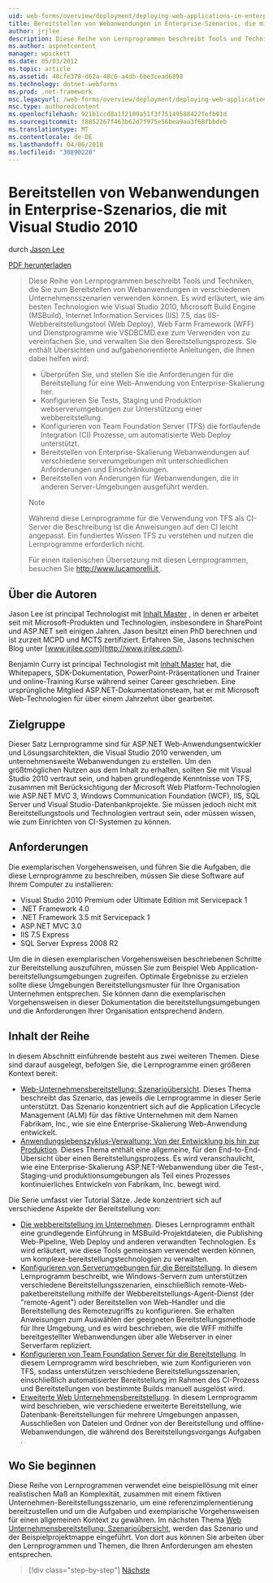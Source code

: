 ```yaml
---
uid: web-forms/overview/deployment/deploying-web-applications-in-enterprise-scenarios/deploying-web-applications-in-enterprise-scenarios
title: Bereitstellen von Webanwendungen in Enterprise-Szenarios, die mit Visual Studio 2010 | Microsoft Docs
author: jrjlee
description: Diese Reihe von Lernprogrammen beschreibt Tools und Techniken, die Sie zum Bereitstellen von Webanwendungen in verschiedenen Unternehmensszenarien verwenden können. Es wird erläutert, wie optimal nutzen...
ms.author: aspnetcontent
manager: wpickett
ms.date: 05/03/2012
ms.topic: article
ms.assetid: 48cfe378-d62a-48c6-a4db-6be3cead6898
ms.technology: dotnet-webforms
ms.prod: .net-framework
msc.legacyurl: /web-forms/overview/deployment/deploying-web-applications-in-enterprise-scenarios/deploying-web-applications-in-enterprise-scenarios
msc.type: authoredcontent
ms.openlocfilehash: 921b1ccd8a1f2109a51f3f75149588422fefb91d
ms.sourcegitcommit: f8852267f463b62d7f975e56bea9aa3f68fbbdeb
ms.translationtype: MT
ms.contentlocale: de-DE
ms.lasthandoff: 04/06/2018
ms.locfileid: "30890228"
---
```

<a name="deploying-web-applications-in-enterprise-scenarios-using-visual-studio-2010"></a>Bereitstellen von Webanwendungen in Enterprise-Szenarios, die mit Visual Studio 2010
====================
durch [Jason Lee](https://github.com/jrjlee)

[PDF herunterladen](https://msdnshared.blob.core.windows.net/media/MSDNBlogsFS/prod.evol.blogs.msdn.com/CommunityServer.Blogs.Components.WeblogFiles/00/00/00/63/56/8130.DeployingWebAppsInEnterpriseScenarios.pdf)

> Diese Reihe von Lernprogrammen beschreibt Tools und Techniken, die Sie zum Bereitstellen von Webanwendungen in verschiedenen Unternehmensszenarien verwenden können. Es wird erläutert, wie am besten Technologien wie Visual Studio 2010, Microsoft Build Engine (MSBuild), Internet Information Services (IIS) 7.5, das IIS-Webbereitstellungstool (Web Deploy), Web Farm Framework (WFF) und Dienstprogramme wie VSDBCMD.exe zum Verwenden von zu vereinfachen Sie, und verwalten Sie den Bereitstellungsprozess. Sie enthält Übersichten und aufgabenorientierte Anleitungen, die Ihnen dabei helfen wird:
> 
> - Überprüfen Sie, und stellen Sie die Anforderungen für die Bereitstellung für eine Web-Anwendung von Enterprise-Skalierung her.
> - Konfigurieren Sie Tests, Staging und Produktion webserverumgebungen zur Unterstützung einer webbereitstellung.
> - Konfigurieren von Team Foundation Server (TFS) die fortlaufende Integration (CI) Prozesse, um automatisierte Web Deploy unterstützt.
> - Bereitstellen von Enterprise-Skalierung Webanwendungen auf verschiedene serverumgebungen mit unterschiedlichen Anforderungen und Einschränkungen.
> - Bereitstellen von Änderungen für Webanwendungen, die in anderen Server-Umgebungen ausgeführt werden.
> 
> > [!NOTE]
> > Während diese Lernprogramme für die Verwendung von TFS als CI-Server die Beschreibung ist die Anweisungen auf den CI leicht angepasst. Ein fundiertes Wissen TFS zu verstehen und nutzen die Lernprogramme erforderlich nicht.
> 
> 
> Für einen italienischen Übersetzung mit diesen Lernprogrammen, besuchen Sie [ http://www.lucamorelli.it ](http://www.lucamorelli.it).


## <a name="about-the-authors"></a>Über die Autoren

Jason Lee ist principal Technologist mit [Inhalt Master](http://www.contentmaster.com/) , in denen er arbeitet seit mit Microsoft-Produkten und Technologien, insbesondere in SharePoint und ASP.NET seit einigen Jahren. Jason besitzt einen PhD berechnen und ist zurzeit MCPD und MCTS zertifiziert. Erfahren Sie, Jasons technischen Blog unter [www.jrjlee.com](http://www.jrjlee.com/).

Benjamin Curry ist principal Technologist mit [Inhalt Master](http://www.contentmaster.com/) hat, die Whitepapers, SDK-Dokumentation, PowerPoint-Präsentationen und Trainer und online-Training Kurse während seiner Career geschrieben. Eine ursprüngliche Mitglied ASP.NET-Dokumentationsteam, hat er mit Microsoft Web-Technologien für über einem Jahrzehnt über gearbeitet.

## <a name="target-audience"></a>Zielgruppe

Dieser Satz Lernprogramme sind für ASP.NET Web-Anwendungsentwickler und Lösungsarchitekten, die Visual Studio 2010 verwenden, um unternehmensweite Webanwendungen zu erstellen. Um den größtmöglichen Nutzen aus dem Inhalt zu erhalten, sollten Sie mit Visual Studio 2010 vertraut sein, und haben grundlegende Kenntnisse von TFS, zusammen mit Berücksichtigung der Microsoft Web Platform-Technologien wie ASP.NET MVC 3, Windows Communication Foundation (WCF), IIS, SQL Server und Visual Studio-Datenbankprojekte. Sie müssen jedoch nicht mit Bereitstellungstools und Technologien vertraut sein, oder müssen wissen, wie zum Einrichten von CI-Systemen zu können.

## <a name="requirements"></a>Anforderungen

Die exemplarischen Vorgehensweisen, und führen Sie die Aufgaben, die diese Lernprogramme zu beschreiben, müssen Sie diese Software auf Ihrem Computer zu installieren:

- Visual Studio 2010 Premium oder Ultimate Edition mit Servicepack 1
- .NET Framework 4.0
- .NET Framework 3.5 mit Servicepack 1
- ASP.NET MVC 3.0
- IIS 7.5 Express
- SQL Server Express 2008 R2

Um die in diesen exemplarischen Vorgehensweisen beschriebenen Schritte zur Bereitstellung auszuführen, müssen Sie zum Beispiel Web Application-bereitstellungsumgebungen zugreifen. Optimale Ergebnisse zu erzielen sollte diese Umgebungen Bereitstellungsmuster für Ihre Organisation Unternehmen entsprechen. Sie können dann die exemplarischen Vorgehensweisen in dieser Dokumentation die bereitstellungsumgebungen und die Anforderungen Ihrer Organisation entsprechend ändern.

## <a name="series-contents"></a>Inhalt der Reihe

In diesem Abschnitt einführende besteht aus zwei weiteren Themen. Diese sind darauf ausgelegt, befolgen Sie, die Lernprogramme einen größeren Kontext bereit:

- [Web-Unternehmensbereitstellung: Szenarioübersicht](enterprise-web-deployment-scenario-overview.md). Dieses Thema beschreibt das Szenario, das jeweils die Lernprogramme in dieser Serie unterstützt. Das Szenario konzentriert sich auf die Application Lifecycle Management (ALM) für das fiktive Unternehmen mit dem Namen Fabrikam, Inc., wie sie eine Enterprise-Skalierung Web-Anwendung entwickelt.
- [Anwendungslebenszyklus-Verwaltung: Von der Entwicklung bis hin zur Produktion](application-lifecycle-management-from-development-to-production.md). Dieses Thema enthält eine allgemeine, für den End-to-End-Übersicht über einen Bereitstellungsprozess. Es wird veranschaulicht, wie eine Enterprise-Skalierung ASP.NET-Webanwendung über die Test-, Staging-und produktionsumgebungen als Teil eines Prozesses kontinuierliches Entwickeln von Fabrikam, Inc. bewegt wird.

Die Serie umfasst vier Tutorial Sätze. Jede konzentriert sich auf verschiedene Aspekte der Bereitstellung von:

- [Die webbereitstellung im Unternehmen](../web-deployment-in-the-enterprise/web-deployment-in-the-enterprise.md). Dieses Lernprogramm enthält eine grundlegende Einführung in MSBuild-Projektdateien, die Publishing Web-Pipeline, Web Deploy und anderen verwandten Technologien. Es wird erläutert, wie diese Tools gemeinsam verwendet werden können, um komplexe-bereitstellungstechnologien zu verwalten.
- [Konfigurieren von Serverumgebungen für die Bereitstellung](../configuring-server-environments-for-web-deployment/configuring-server-environments-for-web-deployment.md). In diesem Lernprogramm beschreibt, wie Windows-Servern zum unterstützen verschiedene Bereitstellungsszenarien, einschließlich remote-Web-paketbereitstellung mithilfe der Webbereitstellungs-Agent-Dienst (der "remote-Agent") oder Bereitstellen von Web-Handler und die Bereitstellung des Remotezugriffs zu konfigurieren. Sie erhalten Anweisungen zum Auswählen der geeigneten Bereitstellungsmethode für Ihre Umgebung, und es wird beschrieben, wie die WFF mithilfe bereitgestellter Webanwendungen über alle Webserver in einer Serverfarm repliziert.
- [Konfigurieren von Team Foundation Server für die Bereitstellung](../configuring-team-foundation-server-for-web-deployment/configuring-team-foundation-server-for-web-deployment.md). In diesem Lernprogramm wird beschrieben, wie zum Konfigurieren von TFS, sodass unterstützen verschiedene Bereitstellungsszenarien, einschließlich automatisierter Bereitstellung im Rahmen des CI-Prozess und Bereitstellungen von bestimmte Builds manuell ausgelöst wird.
- [Erweiterte Web Unternehmensbereitstellung](../advanced-enterprise-web-deployment/advanced-enterprise-web-deployment.md). In diesem Lernprogramm wird beschrieben, wie verschiedene erweiterte Bereitstellung, wie Datenbank-Bereitstellungen für mehrere Umgebungen anpassen, Ausschließen von Dateien und Ordner von der Bereitstellung und offline-Webanwendungen, die während des Bereitstellungsvorgangs Aufgaben .

## <a name="where-to-start"></a>Wo Sie beginnen

Diese Reihe von Lernprogrammen verwendet eine beispiellösung mit einer realistischen Maß an Komplexität, zusammen mit einem fiktiven Unternehmen-Bereitstellungsszenario, um eine referenzimplementierung bereitzustellen und um die Aufgaben und exemplarische Vorgehensweisen für einen allgemeinen Kontext zu gewähren. Im nächsten Thema [Web Unternehmensbereitstellung: Szenarioübersicht](enterprise-web-deployment-scenario-overview.md), werden das Szenario und der Beispielprojektmappe eingeführt. Von dort aus können Sie arbeiten über den Lernprogrammen und Themen, die Ihren Anforderungen am ehesten entsprechen.

> [!div class="step-by-step"]
> [Nächste](enterprise-web-deployment-scenario-overview.md)
